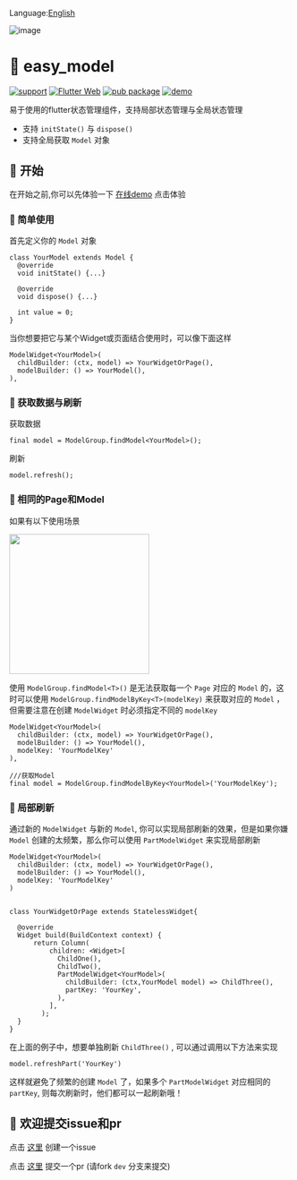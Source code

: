 
Language:[English](https://github.com/asjqkkkk/easy_model/blob/master/README.md)

![image](https://user-images.githubusercontent.com/30992818/82860003-f7158380-9f4a-11ea-8836-448fb5879c15.png)

# 💼 easy_model

[![support](https://img.shields.io/badge/platform-flutter%7Cdart%20vm-ff69b4.svg?style=flat-square)](https://github.com/asjqkkkk/easy_model)
[![Flutter Web](https://github.com/asjqkkkk/easy_model/workflows/Flutter%20Web/badge.svg)](https://github.com/asjqkkkk/easy_model/actions)
[![pub package](https://img.shields.io/pub/v/easy_model.svg)](https://pub.dartlang.org/packages/easy_model)
[![demo](https://img.shields.io/badge/demo-online-brightgreen)](http://oldben.gitee.io/easy_model/#/)

易于使用的flutter状态管理组件，支持局部状态管理与全局状态管理

- 支持 `initState()` 与 `dispose()`
- 支持全局获取 `Model` 对象

## 🚀 开始

在开始之前,你可以先体验一下 [在线demo](http://oldben.gitee.io/easy_model/#/) 点击体验

### 🔑 简单使用

首先定义你的 `Model` 对象

```
class YourModel extends Model {
  @override
  void initState() {...}

  @override
  void dispose() {...}

  int value = 0;
}
```

当你想要把它与某个Widget或页面结合使用时，可以像下面这样

```
ModelWidget<YourModel>(
  childBuilder: (ctx, model) => YourWidgetOrPage(),
  modelBuilder: () => YourModel(),
),
```
### 🔄 获取数据与刷新

获取数据


```
final model = ModelGroup.findModel<YourModel>();
```

刷新

```
model.refresh();
```

### 📃 相同的Page和Model

如果有以下使用场景

<img src="https://user-images.githubusercontent.com/30992818/82787545-35eb0100-9e99-11ea-9c27-913ad2190bd2.png" width=250>

使用 `ModelGroup.findModel<T>()` 是无法获取每一个 `Page` 对应的 `Model` 的，这时可以使用 `ModelGroup.findModelByKey<T>(modelKey)` 来获取对应的 `Model` ，但需要注意在创建 `ModelWidget` 时必须指定不同的 `modelKey`


```
ModelWidget<YourModel>(
  childBuilder: (ctx, model) => YourWidgetOrPage(),
  modelBuilder: () => YourModel(),
  modelKey: 'YourModelKey'
),

///获取Model
final model = ModelGroup.findModelByKey<YourModel>('YourModelKey');
```


### 🦋 局部刷新

通过新的 `ModelWidget` 与新的 `Model`, 你可以实现局部刷新的效果，但是如果你嫌 `Model` 创建的太频繁，那么你可以使用 `PartModelWidget` 来实现局部刷新


```
ModelWidget<YourModel>(
  childBuilder: (ctx, model) => YourWidgetOrPage(),
  modelBuilder: () => YourModel(),
  modelKey: 'YourModelKey'
)


class YourWidgetOrPage extends StatelessWidget{

  @override
  Widget build(BuildContext context) {
      return Column(
          children: <Widget>[
            ChildOne(),
            ChildTwo(),
            PartModelWidget<YourModel>(
              childBuilder: (ctx,YourModel model) => ChildThree(),
              partKey: 'YourKey',
            ),
          ],
        );
  }
}
```

在上面的例子中，想要单独刷新 `ChildThree()` , 可以通过调用以下方法来实现


```
model.refreshPart('YourKey')
```

这样就避免了频繁的创建 `Model` 了，如果多个 `PartModelWidget` 对应相同的 `partKey`, 则每次刷新时，他们都可以一起刷新哦！

## 🤗 欢迎提交issue和pr

点击 [这里](https://github.com/asjqkkkk/easy_model/issues/new) 创建一个issue

点击 [这里](https://github.com/asjqkkkk/easy_model/compare) 提交一个pr (请fork `dev` 分支来提交)